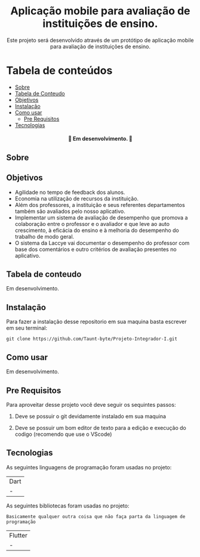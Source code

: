 <h1 align="center">
    Aplicação mobile para avaliação de instituições de ensino.
</h1> 

<p align="center"> 
     Este projeto será desenvolvido através de um protótipo de aplicação mobile para avaliação de instituições de ensino.
</p>

Tabela de conteúdos
=================
<!--ts-->
   * [Sobre](#Sobre)
   * [Tabela de Conteudo](#tabela-de-conteudo)
   * [Objetivos](#objetivos)
   * [Instalação](#Instalação)
   * [Como usar](#como-usar)
      * [Pre Requisitos](#pre-requisitos)
   * [Tecnologias](#tecnologias)
<!--te-->

<h4 align="center"> 
    🚧  Em desenvolvimento.  🚧
</h4>

## Sobre


## Objetivos

+ Agilidade no tempo de feedback dos alunos.
+ Economia na utilização de recursos da instituição.
+ Além dos professores, a instituição e seus referentes departamentos também são avaliados pelo nosso aplicativo. 
+ Implementar um sistema de avaliação de desempenho que promova a colaboração entre o professor e o avaliador e que leve ao auto crescimento, à eficácia do ensino e à melhoria do desempenho do trabalho de modo geral.
+ O sistema da Laccye vai documentar o desempenho do professor com base dos comentários e outro critérios de avaliação presentes no aplicativo. 

## Tabela de conteudo

Em desenvolvimento.

## Instalação

Para fazer a instalação desse repositorio em sua maquina basta escrever em seu terminal:

    git clone https://github.com/Taunt-byte/Projeto-Integrador-I.git


## Como usar

Em desenvolvimento.

## Pre Requisitos

Para aproveitar desse projeto você deve seguir os sequintes passos:

1) Deve se possuir o git devidamente instalado em sua maquina

1) Deve se possuir um bom editor de texto para a edição e execução do codigo (recomendo que use o VScode)


## Tecnologias

As seguintes linguagens de programação foram usadas no projeto:

<table>
    <tr>
    <td>Dart</td>
    </tr>
    <tr>
    <td>-</td>
    </tr>
</table>

As seguintes bibliotecas foram usadas no projeto:
    
    Basicamente qualquer outra coisa que não faça parta da linguagem de programação

<table>
    <tr>
    <td>Flutter</td>
    </tr>
    <tr>
    <td>-</td>
    </tr>
</table>
